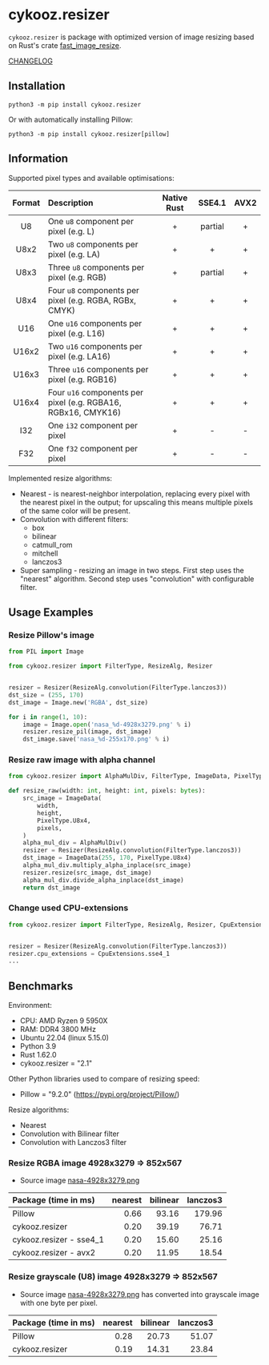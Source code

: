 # cykooz.resizer

```cykooz.resizer``` is package with optimized version of image resizing
based on Rust's crate [fast_image_resize](https://crates.io/crates/fast_image_resize).

[CHANGELOG](https://github.com/Cykooz/cykooz.resizer/blob/main/CHANGES.md)

## Installation

```shell
python3 -m pip install cykooz.resizer
```

Or with automatically installing Pillow:

```shell
python3 -m pip install cykooz.resizer[pillow]
```

## Information

Supported pixel types and available optimisations:

| Format | Description                                                   | Native Rust | SSE4.1  | AVX2 |
|:------:|:--------------------------------------------------------------|:-----------:|:-------:|:----:|
|   U8   | One `u8` component per pixel (e.g. L)                         |      +      | partial |  +   |
|  U8x2  | Two `u8` components per pixel (e.g. LA)                       |      +      |    +    |  +   |
|  U8x3  | Three `u8` components per pixel (e.g. RGB)                    |      +      | partial |  +   |
|  U8x4  | Four `u8` components per pixel (e.g. RGBA, RGBx, CMYK)        |      +      |    +    |  +   |
|  U16   | One `u16` components per pixel (e.g. L16)                     |      +      |    +    |  +   |
| U16x2  | Two `u16` components per pixel (e.g. LA16)                    |      +      |    +    |  +   |
| U16x3  | Three `u16` components per pixel (e.g. RGB16)                 |      +      |    +    |  +   |
| U16x4  | Four `u16` components per pixel (e.g. RGBA16, RGBx16, CMYK16) |      +      |    +    |  +   |
|  I32   | One `i32` component per pixel                                 |      +      |    -    |  -   |
|  F32   | One `f32` component per pixel                                 |      +      |    -    |  -   |

Implemented resize algorithms:
- Nearest - is nearest-neighbor interpolation, replacing every pixel with the 
  nearest pixel in the output; for upscaling this means multiple pixels of the
  same color will be present.
- Convolution with different filters:
  - box
  - bilinear
  - catmull_rom
  - mitchell
  - lanczos3
- Super sampling - resizing an image in two steps.
  First step uses the "nearest" algorithm. Second step uses "convolution" 
  with configurable filter.


## Usage Examples

### Resize Pillow's image

```python
from PIL import Image

from cykooz.resizer import FilterType, ResizeAlg, Resizer


resizer = Resizer(ResizeAlg.convolution(FilterType.lanczos3))
dst_size = (255, 170)
dst_image = Image.new('RGBA', dst_size)

for i in range(1, 10):
    image = Image.open('nasa_%d-4928x3279.png' % i)
    resizer.resize_pil(image, dst_image)
    dst_image.save('nasa_%d-255x170.png' % i)
```

### Resize raw image with alpha channel

```python
from cykooz.resizer import AlphaMulDiv, FilterType, ImageData, PixelType, ResizeAlg, Resizer

def resize_raw(width: int, height: int, pixels: bytes):
    src_image = ImageData(
        width,
        height,
        PixelType.U8x4,
        pixels,
    )
    alpha_mul_div = AlphaMulDiv()
    resizer = Resizer(ResizeAlg.convolution(FilterType.lanczos3))
    dst_image = ImageData(255, 170, PixelType.U8x4)
    alpha_mul_div.multiply_alpha_inplace(src_image)
    resizer.resize(src_image, dst_image)
    alpha_mul_div.divide_alpha_inplace(dst_image)    
    return dst_image
```

### Change used CPU-extensions

```python
from cykooz.resizer import FilterType, ResizeAlg, Resizer, CpuExtensions


resizer = Resizer(ResizeAlg.convolution(FilterType.lanczos3))
resizer.cpu_extensions = CpuExtensions.sse4_1
...
```

## Benchmarks

Environment:
- CPU: AMD Ryzen 9 5950X
- RAM: DDR4 3800 MHz
- Ubuntu 22.04 (linux 5.15.0)
- Python 3.9
- Rust 1.62.0
- cykooz.resizer = "2.1"

Other Python libraries used to compare of resizing speed:
- Pillow = "9.2.0" (https://pypi.org/project/Pillow/)

Resize algorithms:
- Nearest
- Convolution with Bilinear filter
- Convolution with Lanczos3 filter

### Resize RGBA image 4928x3279 => 852x567

- Source image [nasa-4928x3279.png](https://github.com/Cykooz/cykooz.resizer/blob/main/tests/data/nasa-4928x3279.png)

| Package (time in ms)    |   nearest |   bilinear |   lanczos3 |
|:------------------------|----------:|-----------:|-----------:|
| Pillow                  |      0.66 |      93.16 |     179.96 |
| cykooz.resizer          |      0.20 |      39.19 |      76.71 |
| cykooz.resizer - sse4_1 |      0.20 |      15.60 |      25.16 |
| cykooz.resizer - avx2   |      0.20 |      11.95 |      18.54 |


### Resize grayscale (U8) image 4928x3279 => 852x567

- Source image [nasa-4928x3279.png](https://github.com/Cykooz/cykooz.resizer/blob/main/tests/data/nasa-4928x3279.png)
  has converted into grayscale image with one byte per pixel.

| Package (time in ms) |   nearest |   bilinear |   lanczos3 |
|:---------------------|----------:|-----------:|-----------:|
| Pillow               |      0.28 |      20.73 |      51.07 |
| cykooz.resizer       |      0.19 |      14.31 |      23.84 |
